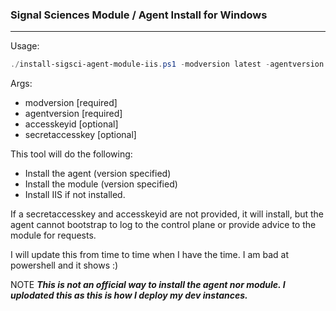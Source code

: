 ### Signal Sciences Module / Agent Install for Windows
----

Usage:
```powershell
./install-sigsci-agent-module-iis.ps1 -modversion latest -agentversion latest -accesskeyid <youraccesskey> -secretaccesskey <secretaccesskey>
```

Args:
- modversion [required]
- agentversion [required]
- accesskeyid [optional]
- secretaccesskey [optional]

This tool will do the following:
- Install the agent  (version specified)
- Install the module (version specified)
- Install IIS if not installed.

If a secretaccesskey and accesskeyid are not provided, it will install, but the agent cannot bootstrap to log to the control plane or provide advice to the module for requests.

I will update this from time to time when I have the time. 
I am bad at powershell and it shows :) 

NOTE
***This is not an official way to install the agent nor module.
I uplodated this as this is how I deploy my dev instances.***
